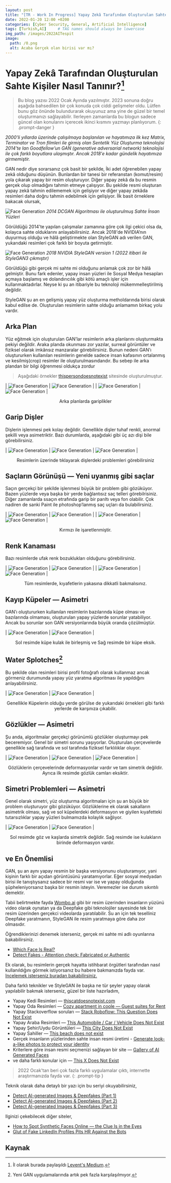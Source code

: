 ```yaml
---
layout: post
title: "[TR - Work In Progress] Yapay Zekâ Tarafından Oluşturulan Sahte Kişiler Nasıl Tanınır?"
date: 2022-01-20 12:00 +0200
categories: [Cyber Security, General, Artificial Intelligence]
tags: [Turkish,AI]     # TAG names should always be lowercase
img_path: /images/2022AITespit
image:
  path: /0.png
  alt: Acaba Gerçek olan birisi var mı?
---
```


# Yapay Zekâ Tarafından Oluşturulan Sahte Kişiler Nasıl Tanınır?[^1]

> Bu blog yazısı 2022 Ocak Ayında yazılmıştır. 2023 sonuna doğru aşağıda bahsedilen bir çok konuda çok ciddi gelişmeler oldu. Lütfen bunu göz önünde bulundurarak okuyunuz ama yine de güzel bir temel oluşturmanızı sağlayabilir. Ilerleyen zamanlarda bu blogun sadece güncel olan konularını içerecek ikinci kısmını yazmayı planlıyorum.
{: .prompt-danger }

*2000'li yıllarda üzerinde çalışılmaya başlanılan ve hayatımıza ilk kez Matrix, Terminator ve Tron filmleri ile girmiş olan Sentetik Yüz Oluşturma teknolojisi 2014'te Ian Goodfellow’un GAN (generative adversarial network) teknolojisi ile çok farklı boyutlara ulaşmıştır. Ancak 2018'e kadar gündelik hayatımıza girmemiştir.*

GAN nedir diye sorarsanız çok basit bir şekilde, İki adet öğrenebilen yapay zekâ olduğunu düşünün. Bunlardan bir tanesi bir referanstan (komut/resim) yola çıkarak yapay bir resim oluşturuyor\. Diğer yapay zekâ da bu resmin gerçek olup olmadığını tahmin etmeye çalışıyor\. Bu şekilde resmi oluşturan yapay zekâ tahmin edilememek için gelişiyor ve diğer yapay zekâda resimleri daha doğru tahmin edebilmek için gelişiyor\. İlk basit örneklere bakacak olursak,

![Face Generation](/1.png)
*2014 DCGAN Algoritması ile oluşturulmuş Sahte İnsan Yüzleri*

Görüldüğü 2014'te yapılan çalışmalar zamanına göre çok ilgi çekici olsa da, kolayca sahte olduklarını anlayabilirsiniz. Ancak 2018'de NVIDIA’nın duyurmuş olduğu ve hâlâ geliştirmekte olan StyleGAN adı verilen GAN, yukarıdaki resimleri çok farklı bir boyuta getirmiştir.

![Face Generation](/0.png)
*2018 NVIDIA StyleGAN version 1 (2022 itibari ile StyleGAN3 çıkmıştır)*

Görüldüğü gibi gerçek mi sahte mi olduğunu anlamak çok zor bir hâlâ gelmiştir. Bunu fark edenler, yapay insan yüzleri ile Sosyal Medya hesapları açmaya başlamış ve dolandırıcılık gibi kötü amaçlı işler için kullanmaktadırlar. Neyse ki şu an itibariyle bu teknoloji mükemmelleştirilmiş değildir.

StyleGAN şu an en gelişmiş yapay yüz oluşturma metholdarında birisi olarak kabul edilse de. Oluşturulan resimlerin sahte olduğu anlamamın birkaç yolu vardır.

## Arka Plan

Yüz eğitmek için oluşturulan GAN’lar resimlerin arka planlarını oluşturmakta pekiyi değildir. Araka planda okunması zor yazılar, surreal görüntüler ve fiziksel olarak imkânsız manzaralar görebilirsiniz. Bunun nedeni GAN’ı oluştururken kullanılan resimlerin genelde sadece insan kafasının ortalanmış ve kesilmiş(crop) resimler ile oluşturulmasındandır. Bu sebep ile arka plandan bir bilgi öğrenmesi oldukça zordur

> Aşağıdaki örnekler [thispersondoesnotexist](https://thispersondoesnotexist.com/) sitesinde oluşturulmuştur.

| ![Face Generation](/2.jpeg) | ![Face Generation](/3.jpeg) |
| ![Face Generation](/4.jpeg) | ![Face Generation](/5.jpeg) |

<p style="text-align: center;"> Arka planlarda gariplikler</p>

## Garip Dişler

Dişlerin işlenmesi pek kolay değildir. Genellikle dişler tuhaf renkli, anormal şekilli veya asimetriktir. Bazı durumlarda, aşağıdaki gibi üç azı dişi bile görebilirsiniz.

| ![Face Generation](/6.jpeg) | ![Face Generation](/7.jpeg) | ![Face Generation](/8.jpeg) |

<p style="text-align: center;"> Resimlerin üzerinde tıklayarak dişlerdeki problemleri görebilirsiniz</p>

## Saçların Görünüşü — Yeni uyanmış gibi saçlar

Saçın gerçekçi bir şekilde işlenmesi büyük bir problem gibi gözüküyor. Bazen yüzlerde veya başka bir yerde bağlantısız saç telleri görebilrisiniz. Diğer zamanlarda ssaçın etrafında garip bir parıltı veya fon olabilir. Çok nadiren de sanki Paint ile photoshop’lanmış saç uçları da bulabilirsiniz.

| ![Face Generation](/9.jpeg) | ![Face Generation](/10.jpeg) |
| ![Face Generation](/11.jpeg) | ![Face Generation](/12.jpeg) |

<p style="text-align: center;"> Kırmızı ile işaretlenmiştir.</p>

## Renk Kanaması

Bazı resimlerde ufak renk bozuklukları olduğunu görebilirsiniz.

| ![Face Generation](/13.jpeg) | ![Face Generation](/14.jpeg) |
| ![Face Generation](/15.jpeg) | ![Face Generation](/16.jpeg) |

<p style="text-align: center;">Tüm resimlerde, kıyafetlerin yakasına dikkatli bakmalısınız.</p>

## Kayıp Küpeler — Asimetri

GAN’ı oluştururken kullanılan resimlerin bazılarında küpe olması ve bazılarında olmaması, oluşturulan yapay yüzlerde sorunlar yatabiliyor. Ancak bu sorunlar son GAN versiyonlarında büyük oranda çözülmüştür.

| ![Face Generation](/17.jpeg) | ![Face Generation](/18.jpeg) |

<p style="text-align: center;">Sol resimde küpe kulak ile birleşmiş ve Sağ resimde bir küpe eksik.</p>

## Water Splotches[^2]

Bu şekilde olan resimleri birisi profil fotoğrafı olarak kullanmaz ancak görmeniz durumunda yapay yüz yaratma algoritması ile yapıldığını anlayabilirsiniz.

| ![Face Generation](/19.jpeg) | ![Face Generation](/20.jpeg) |

<p style="text-align: center;">Genellikle Küpelerin olduğu yerde görülse de yukarıdaki örnekleri gibi farklı yerlerde de karşınıza çıkabilir.</p>

## Gözlükler — Asimetri

Şu anda, algoritmalar gerçekçi görünümlü gözlükler oluşturmayı pek beceremiyor. Genel bir simetri sorunu yaşıyorlar. Oluşturulan çerçevelerde genellikle sağ tarafında ve sol tarafında fiziksel farklılıklar oluyor.

| ![Face Generation](/21.jpeg) | ![Face Generation](/18.jpeg) | ![Face Generation](/22.jpeg) |

<p style="text-align: center;">Gözlüklerin çerçevelerinde deformasyonlar vardır ve tam simetrik değildir. Ayrıca ilk resimde gözlük camları eksiktir.</p>

## Simetri Problemleri — Asimetri

Genel olarak simetri, yüz oluşturma algoritmaları için şu an büyük bir problem oluşturuyor gibi gözüküyor. Gözlüklerine ek olarak sakalların asimetrik olması, sağ ve sol küpelerdeki deformasyon ve giyilen kıyafetteki tutarsızlıklar yapay yüzleri bulmamızda kolaylık sağlıyor.

| ![Face Generation](/23.jpeg) | ![Face Generation](/24.jpeg) |

<p style="text-align: center;">Sol resimde göz ve kaşlarda simetrik değildir. Sağ resimde ise kulakların birinde deformasyon vardır.</p>

## ve En Önemlisi

GAN, şu an aynı yapay resmin bir başka versiyonunu oluşturamıyor, yani kişinin farklı bir açıdan görüntüsünü yaratamıyorlar. Eğer sosyal medyadan birisi ile tanıştıysanız sadece bir resmi var ise ve yapay olduğunda şüpheleniyorsanız başka bir resmin isteyin. Veremezler ise durum sıkıntılı demektir.

Tabii belirtmekte fayda [Wombo.ai](https://www.w.ai/) gibi bir resim üzerinden insanların yüzünü video olarak oynatan ya da Deepfake gibi teknolojiler sayesinde tek bir resim üzerinden gerçekci videolarda yaratılabilir. Su an için tek teselliniz Deepfake yaratmanın, StyleGAN ile resim yaratmaya göre daha zor olmasıdır.

Öğrendiklerinizi denemek isterseniz, gerçek mi sahte mi adlı oyunlarına bakabilirsiniz.

- [Which Face Is Real?](https://www.whichfaceisreal.com/learn.html)
- [Detect Fakes - Attention check: Fabricated or Authentic](https://detectfakes.media.mit.edu/)

Ek olarak, bu resimlerin gerçek hayatta istihbarat örgütleri tarafından nasıl kullanıldığını görmek istiyorsanız bu habere bakmanızda fayda var. [Incelemek isterseniz buradan bakabilirsiniz.](https://apnews.com/article/ap-top-news-artificial-intelligence-social-platforms-think-tanks-politics-bc2f19097a4c4fffaa00de6770b8a60d)

Daha farklı teknikler ve StyleGAN ile başka ne tür şeyler yapay olarak yapılabilir bakmak isterseniz, güzel bir liste hazırladım,

- Yapay Kedi Resimleri — [thiscatdoesnotexist.com](https://thiscatdoesnotexist.com/)
- Yapay Oda Resimleri — [Cozy apartment in coole — Guest suites for Rent](https://thisrentaldoesnotexist.com/)
- Yapay Stackoverflow soruları — [Stack Roboflow: This Question Does Not Exist](https://stackroboflow.com/)
- Yapay Araba Resimleri — [This Automobile / Car / Vehicle Does Not Exist](https://www.thisautomobiledoesnotexist.com/)
- Yapay Şehir/Uydu Görüntüleri — [This City Does Not Exist](https://thiscitydoesnotexist.com/)
- Yapay Sahiller — [This beach does not exist](https://thisbeachdoesnotexist.com/)
- Gerçek insanların yüzlerinden sahte insan resmi üretimi - [Generate look-a-like photos to protect your identity](https://generated.photos/anonymizer)
- Kriterlere göre insan resmi seçmenizi sağlayan bir site — [Gallery of AI Generated Faces](https://generated.photos/faces)
- ve daha farklı konular için — [This X Does Not Exist](https://thisxdoesnotexist.com/)

> 2022 Ocak'tan beri çok fazla farklı uygulamalar çıktı, internette araştırmanızda fayda var.
{: .prompt-tip }

Teknik olarak daha detaylı bir yazı için bu seriyi okuyabilirsiniz,

- [Detect AI-generated Images & Deepfakes (Part 1)](https://jonathan-hui.medium.com/detect-ai-generated-images-deepfakes-part-1-b518ed5075f4)
- [Detect AI-generated Images & Deepfakes (Part 2)](https://jonathan-hui.medium.com/detect-ai-generated-images-deepfakes-part-2-436c57eeb878)
- [Detect AI-generated Images & Deepfakes (Part 3)](https://jonathan-hui.medium.com/detect-ai-generated-images-deepfakes-part-3-9c3fdf97d572)

Ilginizi çekebilecek diğer siteler,

- [How to Spot Synthetic Faces Online — the Clue Is in the Eyes](https://www.discovermagazine.com/technology/how-to-spot-synthetic-faces-online-the-clue-is-in-the-eyes)
- [Glut of Fake LinkedIn Profiles Pits HR Against the Bots](https://krebsonsecurity.com/2022/10/glut-of-fake-linkedin-profiles-pits-hr-against-the-bots/)

## Kaynak

[^1]: İl olarak burada paylaşıldı [Levent's Medium](https://medium.com/@leventd/yapay-zeka-taraf%C4%B1ndan-olu%C5%9Fturulan-sahte-ki%C5%9Filer-nas%C4%B1l-tan%C4%B1n%C4%B1r-eeac3aa1dde1).
[^2]: Yeni GAN uygulamalarında artık pek fazla karşılaşılmıyor.
